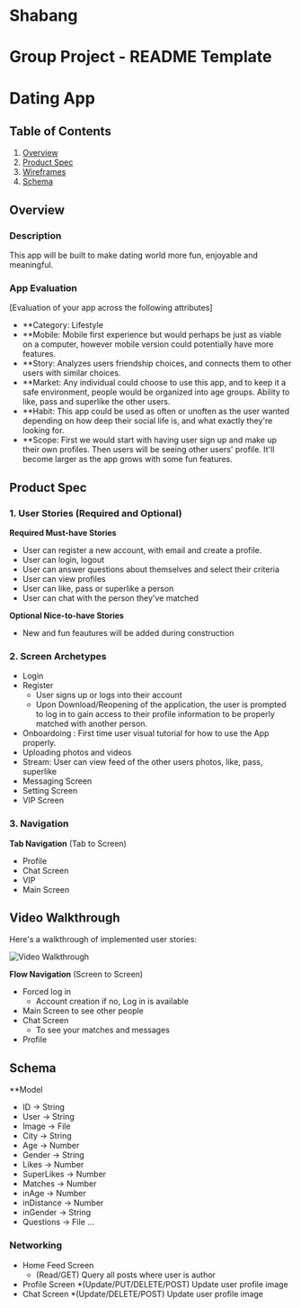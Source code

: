 # Shabang
Group Project - README Template
===

# Dating App

## Table of Contents
1. [Overview](#Overview)
1. [Product Spec](#Product-Spec)
1. [Wireframes](#Wireframes)
2. [Schema](#Schema)

## Overview
### Description
 This app will be built to make dating world more fun, enjoyable and meaningful.

### App Evaluation
[Evaluation of your app across the following attributes]
- **Category: Lifestyle
- **Mobile: Mobile first experience but would perhaps be just as viable on a computer, however mobile version could potentially have more features.
- **Story: Analyzes users friendship choices, and connects them to other users with similar choices. 
- **Market: Any individual could choose to use this app, and to keep it a safe environment, people would be organized into age groups. Ability to like, pass and superlike the other users.
- **Habit: This app could be used as often or unoften as the user wanted depending on how deep their social life is, and what exactly they're looking for. 
- **Scope: First we would start with having user sign up and make up their own profiles. Then users will be seeing other users' profile. It'll become larger as the app grows with some fun features.

## Product Spec

### 1. User Stories (Required and Optional)

**Required Must-have Stories**

* User can register a new account, with email and create a profile.
* User can login, logout
* User can answer questions about themselves and select their criteria
* User can view profiles
* User can like, pass or superlike a person
* User can chat with the person they've matched

**Optional Nice-to-have Stories**

* New and fun feautures will be added during construction

### 2. Screen Archetypes

* Login
* Register
   * User signs up or logs into their account
   * Upon Download/Reopening of the application, the user is prompted to log in to gain access to their profile information to be properly matched with another person.
* Onboardoing : First time user visual tutorial for how to use the App properly.
* Uploading photos and videos
* Stream: User can view feed of the other users photos, like, pass, superlike
* Messaging Screen
* Setting Screen
* VIP Screen 

### 3. Navigation

**Tab Navigation** (Tab to Screen)

* Profile
* Chat Screen
* VIP
* Main Screen

## Video Walkthrough

Here's a walkthrough of implemented user stories:

<img src='http://g.recordit.co/lWo4PjhWUc.gif' title='Video Walkthrough' width='' alt='Video Walkthrough' />

**Flow Navigation** (Screen to Screen)

* Forced log in
   * Account creation if no, Log in is available
* Main Screen to see other people
* Chat Screen 
   * To see your matches and messages
* Profile

## Schema 
**Model

* ID -> String
* User -> String
* Image -> File
* City -> String
* Age -> Number
* Gender -> String
* Likes -> Number
* SuperLikes -> Number 
* Matches -> Number
* inAge -> Number
* inDistance -> Number
* inGender -> String
* Questions -> File
       ...

### Networking
- Home Feed Screen
   * (Read/GET) Query all posts where user is author
- Profile Screen
   *(Update/PUT/DELETE/POST) Update user profile image
- Chat Screen
   *(Update/DELETE/POST) Update user profile image
